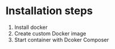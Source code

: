 # Installation steps
1. Install docker
2. Create custom Docker image
3. Start container with Dcoker Composer

